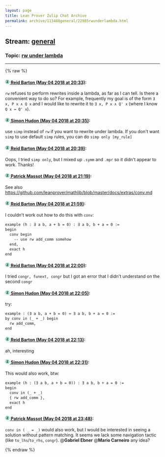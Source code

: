 ```yaml
---
layout: page
title: Lean Prover Zulip Chat Archive 
permalink: archive/113488general/22985rwunderlambda.html
---
```


## Stream: [general](index.html)
### Topic: [rw under lambda](22985rwunderlambda.html)

---


{% raw %}
#### [![Click to go to Zulip](../../assets/img/zulip2.png) Reid Barton (May 04 2018 at 20:33)](https://leanprover.zulipchat.com/#narrow/stream/113488-general/topic/rw%20under%20lambda/near/126107890):
`rw` refuses to perform rewrites inside a lambda, as far as I can tell. Is there a convenient way to do so?
For example, frequently my goal is of the form `∃ x, P x ∧ Q x` and I would like to rewrite it to `∃ x, P x ∧ Q' x` (where I know `Q x ↔ Q' x`).

#### [![Click to go to Zulip](../../assets/img/zulip2.png) Simon Hudon (May 04 2018 at 20:35)](https://leanprover.zulipchat.com/#narrow/stream/113488-general/topic/rw%20under%20lambda/near/126107975):
use `simp` instead of `rw` if you want to rewrite under lambda. If you don't want `simp` to use default `simp` rules, you can do `simp only [my_rule]`

#### [![Click to go to Zulip](../../assets/img/zulip2.png) Reid Barton (May 04 2018 at 20:39)](https://leanprover.zulipchat.com/#narrow/stream/113488-general/topic/rw%20under%20lambda/near/126108133):
Oops, I tried `simp only`, but I mixed up `.symm` and `.mpr` so it didn't appear to work. Thanks!

#### [![Click to go to Zulip](../../assets/img/zulip2.png) Patrick Massot (May 04 2018 at 21:19)](https://leanprover.zulipchat.com/#narrow/stream/113488-general/topic/rw%20under%20lambda/near/126109753):
See also https://github.com/leanprover/mathlib/blob/master/docs/extras/conv.md

#### [![Click to go to Zulip](../../assets/img/zulip2.png) Reid Barton (May 04 2018 at 21:59)](https://leanprover.zulipchat.com/#narrow/stream/113488-general/topic/rw%20under%20lambda/near/126111096):
I couldn't work out how to do this with `conv`:
```lean
example (h : ∃ a b, a + b = 0) : ∃ a b, b + a = 0 :=
begin
  conv begin
    -- use rw add_comm somehow
  end, 
  exact h
end
```

#### [![Click to go to Zulip](../../assets/img/zulip2.png) Reid Barton (May 04 2018 at 22:00)](https://leanprover.zulipchat.com/#narrow/stream/113488-general/topic/rw%20under%20lambda/near/126111175):
I tried `congr, funext, congr` but I got an error that I didn't understand on the second `congr`

#### [![Click to go to Zulip](../../assets/img/zulip2.png) Simon Hudon (May 04 2018 at 22:05)](https://leanprover.zulipchat.com/#narrow/stream/113488-general/topic/rw%20under%20lambda/near/126111358):
try:

```
example : (∃ a b, a + b = 0) ↔ ∃ a b, b + a = 0 :=
by conv in (_ + _) begin
  rw add_comm,
end
```

#### [![Click to go to Zulip](../../assets/img/zulip2.png) Reid Barton (May 04 2018 at 22:13)](https://leanprover.zulipchat.com/#narrow/stream/113488-general/topic/rw%20under%20lambda/near/126111674):
ah, interesting

#### [![Click to go to Zulip](../../assets/img/zulip2.png) Simon Hudon (May 04 2018 at 22:31)](https://leanprover.zulipchat.com/#narrow/stream/113488-general/topic/rw%20under%20lambda/near/126112393):
This would also work, btw:

```lean
example (h : (∃ a b, a + b = 0)) : ∃ a b, b + a = 0 :=
begin
  conv in (_ + _) 
  { rw add_comm },
  exact h
end
```

#### [![Click to go to Zulip](../../assets/img/zulip2.png) Patrick Massot (May 04 2018 at 23:48)](https://leanprover.zulipchat.com/#narrow/stream/113488-general/topic/rw%20under%20lambda/near/126115523):
`conv in ( _ = _)` would also work, but I would be interested in seeing a solution without pattern matching. It seems we lack some navigation tactic (like `to_lhs`/`to_rhs`,  `congr`). @**Gabriel Ebner**  @**Mario Carneiro** any idea?


{% endraw %}
